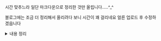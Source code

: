 시간 맞추느라 일단 마크다운으로 정리한 것만 올립니다.....^\_^

블로그에는 조금 더 정리해서 올리려다 보니 시간이 꽤 걸리네요 얼른 업로드 후 수정하겠읍니다

<details>
<summary>내용 정리</summary>

# React의 문제점과 NextJS의 도입

## React의 번거로운 부분

리액트는 애플리케이션을 처음부터 빌드하려면 신경써야하는 세부사항이 많다.

- Webpack으로 번들링 & Babel 컴파일러로 JSX → JS 로 변환
  최적화 (Code Splitting 등)를 해야함
- Static Pre-Rendering (성능과 SEO를 위해) / SSR 또는 CSR 를 해야함
- 리액트 앱과 데이터 저장소를 연결하기 위한 서버 측 코드 작성

## NextJS: React 프레임워크

NextJS는 React 의 번거로운 점을 간편하게 해결하였다.

- 직관적인 페이지 기반 라우팅 (Dynamic routes 도 지원함)
- Pre-rendering, static generation (SSG),server-side rendering (SSR) 이 페이지 단위로 제공됨
- 자동 Code Splitting
- prefetching을 통한 최적화된 CSR
- Fast Refresh
- 서버리스 함수로 API 엔드포인트를 빌드하기 위한 API routes
  확장성
- 페이지간의 탐색을 CSR으로 진행할 수 있음.
- Code Splitting이 페이지 별로 진행 되어 각 페이지에서 필요한 것만 로드할 수 있도록 함
- 특정 페이지에서 오류가 발생하더라도 나머지 앱은 정상 작동 함
- 백그라운드에서 Link로 연결된 페이지에 대한 코드를 prefetch 하여 페이지 전환이 빠름
- 라우팅 라이브러리가 필요하지 않음.

# Assets, Metadata, CSS

## Assets

### public 디렉토리

- 정적 데이터를 제공하는 경우 최상위 디렉토리의 public 디렉토리를 이용

### 최적화 되지 않은 이미지

일반 HTML 의 img 를 사용하면 다음을 수동으로 처리해야 한다:

- 다양한 화면 크기에 이미지가 반응형으로 적용되는지
- 다른 툴 또는 라이브러리로 이미지 최적화
- 뷰포트에 들어갈 때만 이미지 로드 등

### Image Component - 이미지 자동 최적화

- next/image 는 HTML의 `img` 의 확장이다.

  - 이미지 최적화가 자동으로 이뤄지며, CMS 같이 외부 데이터인 경우에도 최적화가 가능하다.

- 이미지 최적화
  - 이미지 크기 조정, 최적화와 최신 이미지 포멧 (WebP) 를 제공한다.
  - 작은 viewport 의 기기에서 큰 이미지를 불러오는 것을 방지한다.
  - 자동으로 이미지 포맷을 선택하고 브라우저가 지원 가능한 포맷으로 이미지를 제공한다.

최적화는 사용자가 요청할 때 on-demand 로 적용된다. 빌드 시 적용되지 않기 때문에 몇 개의 이미지를 제공하던 빌드 시간이 증가하지 않는다.

- 이미지는 기본적으로 Lazy Loading된다.
  - 즉, 뷰포트 밖의 이미지는 페이지 속도에 영향을 주지 않는다. 이미지는 뷰포트로 스크롤 될 때 로드된다.

## CSS

NextJS에는 CSS, Sass 가 내장되어 있다.

### styled-jsx

NextJS 에 내장되어 있는 CSS-in-JS 라이브러리로,
리액트 컴포넌트 내에서 CSS를 작성할 수 있게 해줌

- CSS 스타일의 스코프가 해당 컴포넌트 내로 한정됨

### CSS 작성 및 import

- NextJS 는 CSS와 Sass 가 내장되어 있어서, `.css` 나 `.scss` 를 import 할 수 있다.

- 모듈로 스타일링 파일을 관리할 수 있다. 즉, 고유한 클래스 이름으로 자동 생성한다.

- Code Splitting 는 CSS 모듈에서도 적용된다.
  C
- SS 모듈은 빌드시 JS 번들에서 추출되어 자동으로 로드되는 `.css 파일을 만든다.`

### \_app.js - 전역 스타일

- `_app.js`
  - `pages/_app.js` 파일에서 전역 스타일링을 할 수 있다.
  - 다른 모든 페이지에서 공통적으로 사용되는 최상위 컴포넌트이다.
  - 전역 CSS 코드는 `_app.js` 에서만 import 할 수 있다.

# Pre-rendering & Date Fetching

- Pre-rendering

  - NextJS는 각 페이지에 대해서 미리 HTML 을 생성한다.
  - 생성된 각 HTML은 해당 페이지에 필요한 최소한의 JS 와 연결된다.

- 브라우저에서 페이지를 로드하면 해당 JS 코드가 실행되고 페이지가 대화식으로 만들어진다. (hydration)

## SSR, SSG

Pre-rendering 안에 SSR, SSG 가 포함된다.

### SSG (Static-site-generate)

> Static Generation is the pre-rendering method that generates the HTML at build time. The pre-rendered HTML is then reused on each request.

- SSG는 build 타임에 HTML 이 생성된다. 매 요청마다 이미 만들어진 HTML을 재사용한다.
- `getStaticProps`

### SSR (Server-side-rendering)

> Server-side Rendering is the pre-rendering method that generates the HTML on each request.

- SSR은 서버에서 요청이 들어올 때마다 HTML을 생성한다.
- `getServerSideProps`

### SSG vs. SSR

- SSG가 SSR 보다 빠르기 때문에 가능하다면 SSG를 사용하는 것이 좋다.

- 하지만 SSG는 요청에 따른 최신화된 데이터를 사용하지 못하기 때문에 그런 경우에는 SSR를 사용해야한다.

- NextJS는 페이지 단위로 SSG와 SSR을 적용할 수 있다.

</details>
